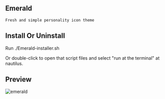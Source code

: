 ## Emerald
    Fresh and simple personality icon theme

## Install Or Uninstall
Run
    ./Emerald-installer.sh

Or double-click to open that script files and select "run at the terminal" at nautilus.

## Preview
![emerald](../master/Preview.jpg)

